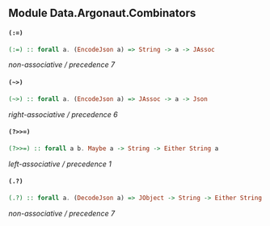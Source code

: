 ## Module Data.Argonaut.Combinators

#### `(:=)`

``` purescript
(:=) :: forall a. (EncodeJson a) => String -> a -> JAssoc
```

_non-associative / precedence 7_

#### `(~>)`

``` purescript
(~>) :: forall a. (EncodeJson a) => JAssoc -> a -> Json
```

_right-associative / precedence 6_

#### `(?>>=)`

``` purescript
(?>>=) :: forall a b. Maybe a -> String -> Either String a
```

_left-associative / precedence 1_

#### `(.?)`

``` purescript
(.?) :: forall a. (DecodeJson a) => JObject -> String -> Either String a
```

_non-associative / precedence 7_



